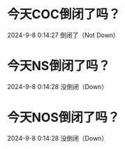 # 今天COC倒闭了吗？

2024-9-8 0:14:27 倒闭了（Not Down）

# 今天NS倒闭了吗？

2024-9-8 0:14:28 没倒闭（Down）

# 今天NOS倒闭了吗？

2024-9-8 0:14:28 没倒闭（Down）

